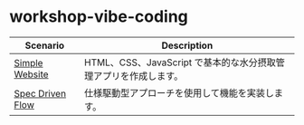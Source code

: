 # workshop-vibe-coding

| Scenario                                                    | Description                                                      |
| ----------------------------------------------------------- | ---------------------------------------------------------------- |
| [Simple Website](./scenarios/simple_website/README.md)      | HTML、CSS、JavaScript で基本的な水分摂取管理アプリを作成します。 |
| [Spec Driven Flow](./scenarios/spec_driven_flows/README.md) | 仕様駆動型アプローチを使用して機能を実装します。                 |
